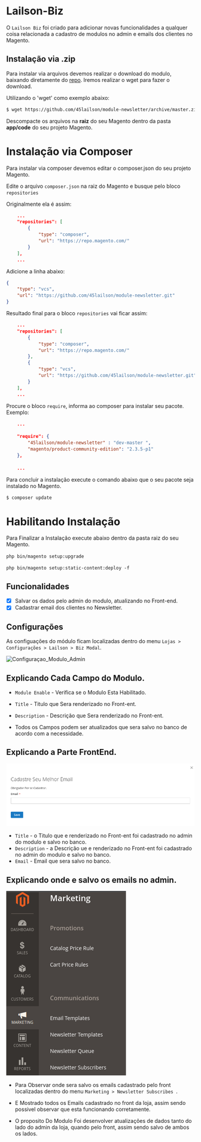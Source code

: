 # Lailson-Biz

O `Lailson Biz` foi criado para adicionar novas funcionalidades a qualquer coisa relacionada a cadastro de modulos no admin e emails dos  clientes no Magento.


## Instalação via .zip

Para instalar via arquivos devemos realizar o download do modulo, baixando diretamente do [repo](https://github.com:45lailson/module-newsletter.git). Iremos realizar o wget para fazer o download.

Utilizando o 'wget' como exemplo abaixo:
```bash
$ wget https://github.com/45lailson/module-newsletter/archive/master.zip
```
Descompacte os arquivos na **raiz** do seu Magento dentro da pasta **app/code** do seu projeto Magento.


# Instalação via Composer

Para instalar via composer devemos editar o composer.json do seu projeto Magento.

Edite o arquivo `composer.json` na raiz do Magento e busque pelo bloco `repositories`

Originalmente ela é assim:

```json
    ...
    "repositories": [
        {
            "type": "composer",
            "url": "https://repo.magento.com/"
        }
    ],
    ...
```
    

Adicione a linha abaixo:
```json
{
	"type": "vcs",
	"url": "https://github.com/45lailson/module-newsletter.git"
}
```

Resultado final para o bloco `repositories` vai ficar assim:

```json
    ...
    "repositories": [
        {
            "type": "composer",
            "url": "https://repo.magento.com/"
        },
        {
			"type": "vcs",
			"url": "https://github.com/45lailson/module-newsletter.git"
		}
    ],
    ...
```
Procure o bloco `require`, informa ao composer para instalar seu pacote. Exemplo:

```json
    ...
    
    "require": {
        "45lailson/module-newsletter" : "dev-master ",
        "magento/product-community-edition": "2.3.5-p1"
    },

    ...
```

Para concluir a instalação execute o comando abaixo que o seu pacote seja instalado no Magento.
```bash
$ composer update
```


# Habilitando Instalação

Para Finalizar a Instalação execute abaixo dentro da pasta raiz do seu Magento.

`php bin/magento setup:upgrade`

`php bin/magento setup:static-content:deploy -f`


## Funcionalidades

* [x] Salvar os dados pelo admin do modulo, atualizando no Front-end.
* [x] Cadastrar email dos clientes no Newsletter.

## Configurações

As configuações do módulo ficam localizadas dentro do menu `Lojas > Configurações > Lailson > Biz Modal`.
 

![Configuraçao_Modulo_Admin](docs/Configuraçao_Modulo_Admin.png)


## Explicando Cada Campo do Modulo.

- `Module Enable` -  Verifica se o Modulo Esta Habilitado.
- `Title` -  Titulo que Sera renderizado no Front-ent.
- `Description` -  Descrição que Sera renderizado no Front-ent.

- Todos os Campos podem ser atualizados que sera salvo no banco de acordo com a necessidade.



## Explicando a Parte FrontEnd.

![Configuraçao_Modulo_Admin](docs/Front.png)

- `Title` -  o Titulo que e renderizado no Front-ent foi cadastrado no admin do modulo e salvo no banco.
- `Description` -  a Descrição ue e renderizado no Front-ent foi cadastrado no admin do modulo e salvo no banco.
-  `Email` -  Email que sera salvo no banco.

## Explicando onde e salvo os emails no admin.

![Configuraçao_Modulo_Admin](docs/marketing.png)

- Para Observar onde sera salvo os emails cadastrado pelo front localizadas dentro do menu `Marketing > Newsletter Subscribes `.

- E Mostrado todos os Emails cadastrado no front da loja, assim sendo possivel observar que esta funcionando corretamente.

- O proposito Do Modulo Foi desenvolver atualizações de dados tanto do lado do admin da loja, quando pelo front, assim sendo salvo de ambos os lados.  
